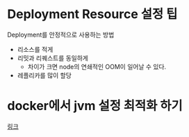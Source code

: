 
# Deployment Resource 설정 팁

Deployment를 안정적으로 사용하는 방법
- 리소스를 적게
- 리밋과 리퀘스트를 동일하게
  * 차이가 크면 node의 연쇄적인 OOM이 일어날 수 있다.
- 레플리카를 많이 할당


# docker에서 jvm 설정 최적화 하기

[링크](https://jogeum.net/32)